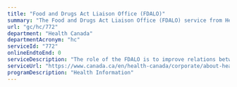 ```yaml
---
title: "Food and Drugs Act Liaison Office (FDALO)"
summary: "The Food and Drugs Act Liaison Office (FDALO) service from Health Canada is not available end-to-end online, according to the GC Service Inventory."
url: "gc/hc/772"
department: "Health Canada"
departmentAcronym: "hc"
serviceId: "772"
onlineEndtoEnd: 0
serviceDescription: "The role of the FDALO is to improve relations between external stakeholders and representatives of Health Canada, as well as to increase openness and transparency in the regulatory process. (CPAB)"
serviceUrl: "https://www.canada.ca/en/health-canada/corporate/about-health-canada/activities-responsibilities/food-drugs-act-liaison-office.html"
programDescription: "Health Information"
---
```

